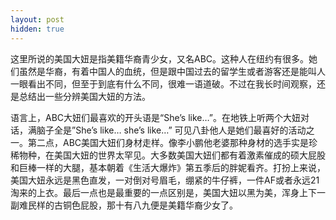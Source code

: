 ```yaml
---
layout: post
hidden: true
---
```

这里所说的美国大妞是指美籍华裔青少女，又名ABC。这种人在纽约有很多。她们虽然是华裔，有着中国人的血统，但是跟中国过去的留学生或者游客还是能叫人一眼看出不同，但至于到底有什么不同，很难一语道破。不过在我长时间观察，还是总结出一些分辨美国大妞的方法。

语言上，ABC大妞们最喜欢的开头语是“She’s like…”。在地铁上听两个大妞对话，满脑子全是”She’s like… she’s like…” 可见八卦他人是她们最喜好的活动之一。第二点，ABC美国大妞们身材走样。像李小鹏他老婆那种身材的选手实是珍稀物种，在美国大妞的世界太罕见。大多数美国大妞们都有着激素催成的硕大屁股和巨棒一样的大腿，基本朝着《生活大爆炸》第五季后的胖妮看齐。打扮上来说，美国大妞永远是黑色直发，一对倒对号眉毛，绷紧的牛仔裤，一件AF或者永远21淘来的上衣。最后一点也是最重要的一点区别是，美国大妞以黑为美，浑身上下一副难民样的古铜色屁股，那十有八九便是美籍华裔少女了。